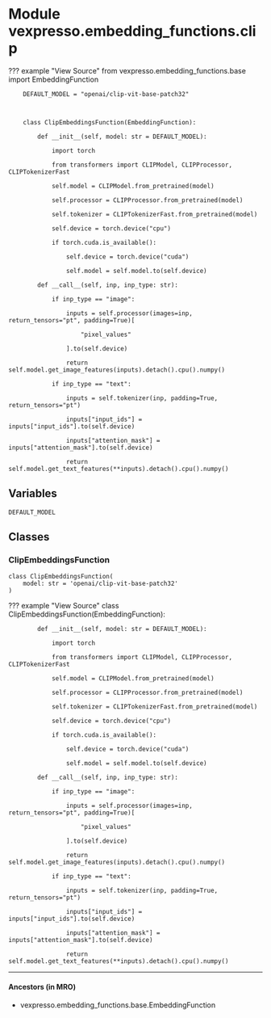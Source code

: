 # Module vexpresso.embedding_functions.clip

??? example "View Source"
        from vexpresso.embedding_functions.base import EmbeddingFunction

        DEFAULT_MODEL = "openai/clip-vit-base-patch32"

        

        class ClipEmbeddingsFunction(EmbeddingFunction):

            def __init__(self, model: str = DEFAULT_MODEL):

                import torch

                from transformers import CLIPModel, CLIPProcessor, CLIPTokenizerFast

                self.model = CLIPModel.from_pretrained(model)

                self.processor = CLIPProcessor.from_pretrained(model)

                self.tokenizer = CLIPTokenizerFast.from_pretrained(model)

                self.device = torch.device("cpu")

                if torch.cuda.is_available():

                    self.device = torch.device("cuda")

                    self.model = self.model.to(self.device)

            def __call__(self, inp, inp_type: str):

                if inp_type == "image":

                    inputs = self.processor(images=inp, return_tensors="pt", padding=True)[

                        "pixel_values"

                    ].to(self.device)

                    return self.model.get_image_features(inputs).detach().cpu().numpy()

                if inp_type == "text":

                    inputs = self.tokenizer(inp, padding=True, return_tensors="pt")

                    inputs["input_ids"] = inputs["input_ids"].to(self.device)

                    inputs["attention_mask"] = inputs["attention_mask"].to(self.device)

                    return self.model.get_text_features(**inputs).detach().cpu().numpy()

## Variables

```python3
DEFAULT_MODEL
```

## Classes

### ClipEmbeddingsFunction

```python3
class ClipEmbeddingsFunction(
    model: str = 'openai/clip-vit-base-patch32'
)
```

??? example "View Source"
        class ClipEmbeddingsFunction(EmbeddingFunction):

            def __init__(self, model: str = DEFAULT_MODEL):

                import torch

                from transformers import CLIPModel, CLIPProcessor, CLIPTokenizerFast

                self.model = CLIPModel.from_pretrained(model)

                self.processor = CLIPProcessor.from_pretrained(model)

                self.tokenizer = CLIPTokenizerFast.from_pretrained(model)

                self.device = torch.device("cpu")

                if torch.cuda.is_available():

                    self.device = torch.device("cuda")

                    self.model = self.model.to(self.device)

            def __call__(self, inp, inp_type: str):

                if inp_type == "image":

                    inputs = self.processor(images=inp, return_tensors="pt", padding=True)[

                        "pixel_values"

                    ].to(self.device)

                    return self.model.get_image_features(inputs).detach().cpu().numpy()

                if inp_type == "text":

                    inputs = self.tokenizer(inp, padding=True, return_tensors="pt")

                    inputs["input_ids"] = inputs["input_ids"].to(self.device)

                    inputs["attention_mask"] = inputs["attention_mask"].to(self.device)

                    return self.model.get_text_features(**inputs).detach().cpu().numpy()

------

#### Ancestors (in MRO)

* vexpresso.embedding_functions.base.EmbeddingFunction